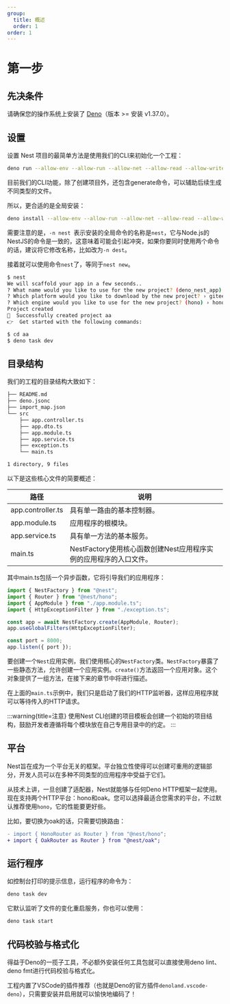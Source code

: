 ```yaml
---
group:
  title: 概述
  order: 1
order: 1
---
```


# 第一步

## 先决条件

请确保您的操作系统上安装了 [Deno](https://deno.com/)（版本 >= 安装 v1.37.0）。

## 设置

设置 Nest 项目的最简单方法是使用我们的CLI来初始化一个工程：

```bash
deno run --allow-env --allow-run --allow-net --allow-read --allow-write --import-map https://deno.land/x/deno_nest@v3.7.0/cli/import_map.json https://deno.land/x/deno_nest@v3.1.5/cli/main.ts
```

目前我们的CLI功能，除了创建项目外，还包含generate命令，可以辅助后续生成不同类型的文件。

所以，更合适的是全局安装：

```bash
deno install --allow-env --allow-run --allow-net --allow-read --allow-write --import-map https://deno.land/x/deno_nest@v3.7.0/cli/import_map.json  -n nest -f https://deno.land/x/deno_nest@v3.1.5/cli/main.ts
```

需要注意的是，`-n nest `表示安装的全局命令的名称是`nest`，它与Node.js的NestJS的命令是一致的，这意味着可能会引起冲突，如果你要同时使用两个命令的话，建议将它修改名称，比如改为`-n dest`。

接着就可以使用命令`nest`了，等同于`nest new`。

```bash
$ nest
We will scaffold your app in a few seconds..
? What name would you like to use for the new project? (deno_nest_app) › aa
? Which platform would you like to download by the new project? › gitee+ssh
? Which engine would you like to use for the new project? (hono) › hono
Project created
🚀  Successfully created project aa
👉  Get started with the following commands:

$ cd aa
$ deno task dev
```

## 目录结构

我们的工程的目录结构大致如下：

```bash
├── README.md
├── deno.jsonc
├── import_map.json
└── src
    ├── app.controller.ts
    ├── app.dto.ts
    ├── app.module.ts
    ├── app.service.ts
    ├── exception.ts
    └── main.ts

1 directory, 9 files
```

以下是这些核心文件的简要概述：

| 路径 | 说明 |
| --- | --- |
| app.controller.ts | 具有单一路由的基本控制器。 |
| app.module.ts | 应用程序的根模块。 |
| app.service.ts | 具有单一方法的基本服务。 |
| main.ts | NestFactory使用核心函数创建Nest应用程序实例的应用程序的入口文件。 |

其中main.ts包括一个异步函数，它将引导我们的应用程序：

```typescript
import { NestFactory } from "@nest";
import { Router } from "@nest/hono";
import { AppModule } from "./app.module.ts";
import { HttpExceptionFilter } from "./exception.ts";

const app = await NestFactory.create(AppModule, Router);
app.useGlobalFilters(HttpExceptionFilter);

const port = 8000;
app.listen({ port });
```

要创建一个`Nest`应用实例，我们使用核心的`NestFactory`类。`NestFactory`暴露了一些静态方法，允许创建一个应用实例。`create()`方法返回一个应用对象。这个对象提供了一组方法，在接下来的章节中将进行描述。

在上面的`main.ts`示例中，我们只是启动了我们的HTTP监听器，这样应用程序就可以等待传入的HTTP请求。

:::warning{title=注意}
使用Nest CLI创建的项目模板会创建一个初始的项目结构，鼓励开发者遵循将每个模块放在自己专用目录中的约定。
:::

## 平台

Nest旨在成为一个平台无关的框架。平台独立性使得可以创建可重用的逻辑部分，开发人员可以在多种不同类型的应用程序中受益于它们。

从技术上讲，一旦创建了适配器，Nest就能够与任何Deno HTTP框架一起使用。现在支持两个HTTP平台：hono和oak。您可以选择最适合您需求的平台，不过默认推荐使用`hono`，它的性能要更好些。

比如，要切换为oak的话，只需要切换路由：

```diff
- import { HonoRouter as Router } from "@nest/hono";
+ import { OakRouter as Router } from "@nest/oak";
```

## 运行程序

如控制台打印的提示信息，运行程序的命令为：

```bash
deno task dev
```

它默认监听了文件的变化重启服务，你也可以使用：

```bash
deno task start
```

## 代码校验与格式化

得益于Deno的一揽子工具，不必额外安装任何工具包就可以直接使用deno lint、deno fmt进行代码校验与格式化。

工程内置了VSCode的插件推荐（也就是Deno的官方插件`denoland.vscode-deno`），只需要安装并启用就可以愉快地编码了！
